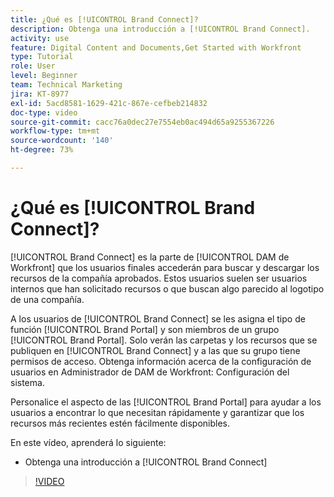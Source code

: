 ```yaml
---
title: ¿Qué es [!UICONTROL Brand Connect]?
description: Obtenga una introducción a [!UICONTROL Brand Connect].
activity: use
feature: Digital Content and Documents,Get Started with Workfront
type: Tutorial
role: User
level: Beginner
team: Technical Marketing
jira: KT-8977
exl-id: 5acd8581-1629-421c-867e-cefbeb214832
doc-type: video
source-git-commit: cacc76a0dec27e7554eb0ac494d65a9255367226
workflow-type: tm+mt
source-wordcount: '140'
ht-degree: 73%

---
```


# ¿Qué es [!UICONTROL Brand Connect]?

[!UICONTROL Brand Connect] es la parte de [!UICONTROL DAM de Workfront] que los usuarios finales accederán para buscar y descargar los recursos de la compañía aprobados. Estos usuarios suelen ser usuarios internos que han solicitado recursos o que buscan algo parecido al logotipo de una compañía.

A los usuarios de [!UICONTROL Brand Connect] se les asigna el tipo de función [!UICONTROL Brand Portal] y son miembros de un grupo [!UICONTROL Brand Portal]. Solo verán las carpetas y los recursos que se publiquen en [!UICONTROL Brand Connect] y a las que su grupo tiene permisos de acceso. Obtenga información acerca de la configuración de usuarios en Administrador de DAM de Workfront: Configuración del sistema.

<!-- Need the cross-reference link to other LP, mentioned above -->

Personalice el aspecto de las [!UICONTROL Brand Portal] para ayudar a los usuarios a encontrar lo que necesitan rápidamente y garantizar que los recursos más recientes estén fácilmente disponibles.

En este vídeo, aprenderá lo siguiente:

* Obtenga una introducción a [!UICONTROL Brand Connect]

>[!VIDEO](https://video.tv.adobe.com/v/335240/?quality=12&learn=on)

<!-- Learn more graphic and link to article, below
* Workfront DAM within Workfront
 -->
